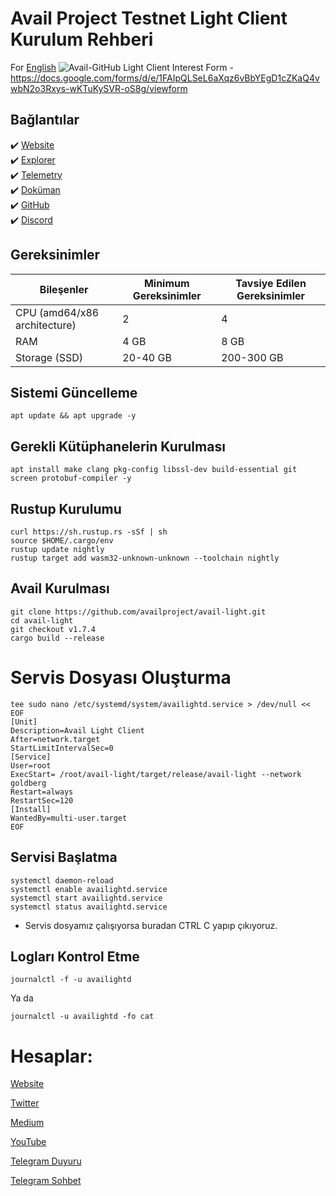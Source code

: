 # Avail Project Testnet Light Client Kurulum Rehberi
For [English](https://github.com/AnatolianTeam/AvailProject/blob/main/LigthNode-English.md)
![Avail-GitHub](https://github.com/AnatolianTeam/AvailProject/assets/102043225/b563145a-153b-4a1b-9e4c-54ebb58f305c)
Light Client Interest Form - https://docs.google.com/forms/d/e/1FAIpQLSeL6aXqz6vBbYEgD1cZKaQ4vwbN2o3Rxys-wKTuKySVR-oS8g/viewform 

## Bağlantılar
 ✔️ [Website](https://www.availproject.org/)<br>
 ✔️ [Explorer](https://goldberg.avail.tools/#/explorer)<br>
 ✔️ [Telemetry](https://telemetry.avail.tools/#list/0x6f09966420b2608d1947ccfb0f2a362450d1fc7fd902c29b67c906eaa965a7ae)<br>
 ✔️ [Doküman](https://docs.availproject.org/)<br>
 ✔️ [GitHub](https://github.com/availproject)<br>
 ✔️ [Discord](https://discord.gg/TUVbtZMMpz)<br>

## Gereksinimler 
| Bileşenler | Minimum Gereksinimler | **Tavsiye Edilen Gereksinimler** | 
| ------------ | ------------ | ------------ |
| CPU (amd64/x86 architecture) |	2 | 4 |
| RAM	| 4 GB | 8 GB |
| Storage (SSD)	| 20-40 GB | 200-300 GB  |

## Sistemi Güncelleme
```shell
apt update && apt upgrade -y
```

## Gerekli Kütüphanelerin Kurulması
```shell
apt install make clang pkg-config libssl-dev build-essential git screen protobuf-compiler -y
```

## Rustup Kurulumu
```shell
curl https://sh.rustup.rs -sSf | sh
source $HOME/.cargo/env
rustup update nightly
rustup target add wasm32-unknown-unknown --toolchain nightly
```

## Avail Kurulması

```shell
git clone https://github.com/availproject/avail-light.git
cd avail-light
git checkout v1.7.4
cargo build --release
```

# Servis Dosyası Oluşturma
```shell
tee sudo nano /etc/systemd/system/availightd.service > /dev/null << EOF
[Unit]
Description=Avail Light Client
After=network.target
StartLimitIntervalSec=0
[Service]
User=root
ExecStart= /root/avail-light/target/release/avail-light --network goldberg
Restart=always
RestartSec=120
[Install]
WantedBy=multi-user.target
EOF
```

## Servisi Başlatma
```shell
systemctl daemon-reload
systemctl enable availightd.service
systemctl start availightd.service
systemctl status availightd.service
```

* Servis dosyamız çalışıyorsa buradan CTRL C yapıp çıkıyoruz.

## Logları Kontrol Etme 
```
journalctl -f -u availightd
```
Ya da 
```
journalctl -u availightd -fo cat
```


# Hesaplar:

[Website](https://anatolianteam.com)

[Twitter](https://twitter.com/anatolianteam)

[Medium](https://medium.com/@anatolianteam)

[YouTube](https://www.youtube.com/@anatolianteam)

[Telegram Duyuru](https://t.me/AnatolianTeamduyuru)

[Telegram Sohbet](https://t.me/AnatolianTeam)
